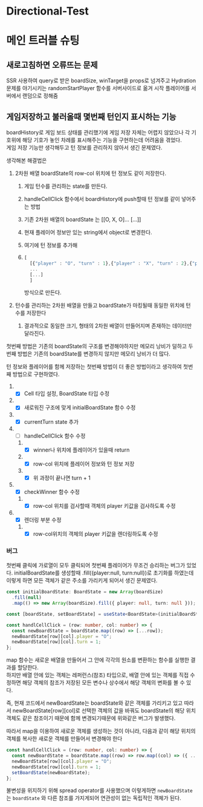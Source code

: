 # Directional-Test

# 메인 트러블 슈팅

## 새로고침하면 오류뜨는 문제

SSR 사용하여 query로 받은 boardSize, winTarget을 props로 넘겨주고
Hydration 문제를 야기시키는 randomStartPlayer 함수를 서버사이드로 옮겨 시작 플레이어를 서버에서 랜덤으로 정해줌

## 게임저장하고 불러올때 몇번째 턴인지 표시하는 기능

boardHistory로 게임 보드 상태를 관리했기에 게임 저장 자체는 어렵지 않았으나
각 기호위에 해당 기호가 놓인 차례를 표시해주는 기능을 구현하는데 어려움을 겪었다.  
게임 저장 기능만 생각해두고 턴 정보를 관리하지 않아서 생긴 문제였다.

생각해본 해결법은

1. 2차원 배열 boardState의 row-col 위치에 턴 정보도 같이 저장한다.

   1. 게임 턴수를 관리하는 state를 만든다.
   2. handleCellClick 함수에서 boardHistory에 push할때 턴 정보를 같이 넣어주는 방법
   3. 기존 2차원 배열의 boardState 는 [[O, X, O]... [...]]
   4. 현재 플레이어 정보만 있는 string에서 object로 변경한다.
   5. 여기에 턴 정보를 추가해
   6. ```typescript
      [
        [{"player" : "O", "turn" : 1},{"player" : "X", "turn" : 2},{"player" : "O", "turn" : 3}]
        ...
        [...]
        ]

      ```

      방식으로 만든다.

2. 턴수를 관리하는 2차원 배열을 만들고 boardState가 마킹될때 동일한 위치에 턴 수를 저장한다
   1. 결과적으로 동일한 크기, 형태의 2차원 배열이 만들어지며 존재하는 데이터만 달라진다.

첫번째 방법은 기존의 boardState의 구조를 변경해야하지만 메모리 낭비가 덜하고 두번째 방법은 기존의 boardState를 변경하지 않지만 메모리 낭비가 더 많다.

턴 정보와 플레이어를 함께 저장하는 첫번째 방법이 더 좋은 방법이라고 생각하여 첫번째 방법으로 구현하였다.

1. - [x] Cell 타입 설정, BoardState 타입 수정

2. - [x] 새로워진 구조에 맞게 initialBoardState 함수 수정
3. - [x] currentTurn state 추가

4. - [ ] handleCellClick 함수 수정
   1. - [x] winner나 위치에 플레이어가 있을때 return
   2. - [x] row-col 위치에 플레이어 정보와 턴 정보 저장
   3. - [x] 위 과정이 끝나면 turn + 1
5. - [x] checkWinner 함수 수정
   1. - [x] row-col 위치를 검사할때 객체의 player 키값을 검사하도록 수정
6. - [x] 렌더링 부분 수정
   1. - [x] row-col위치의 객체의 player 키값을 렌더링하도록 수정

### 버그

첫번째 클릭에 가로열이 모두 클릭되어 첫번째 플레이어가 무조건 승리하는 버그가 있었다.
initialBoardState를 생성할때 .fill({player:null, turn:null})로 초기화를 하였는데  
이렇게 하면 모든 객체가 같은 주소를 가리키게 되어서 생긴 문제였다.

```typescript
const initialBoardState: BoardState = new Array(boardSize)
  .fill(null)
  .map(() => new Array(boardSize).fill({ player: null, turn: null }));

const [boardState, setBoardState] = useState<BoardState>(initialBoardState);

const handlCellClick = (row: number, col: number) => {
  const newBoardState = boardState.map((row) => [...row]);
  newBoardState[row][col].player = "O";
  newBoardState[row][col].turn = 1;
};
```

map 함수는 새로운 배열을 만들어서 그 안에 각각의 원소를 변환하는 함수를 실행한 결과를 할당한다.  
하지만 배열 안에 있는 객체는 레퍼런스(참조) 타입으로, 배열 안에 있는 객체를 직접 수정하면 해당 객체의 참조가 저장된 모든 변수나 상수에서 해당 객체의 변화를 볼 수 있다.

즉, 현재 코드에서 newBoardState는 boardState와 같은 객체를 가리키고 있고 따라서 newBoardState[row][col]로 선택한 객체의 값을 바꿔도 boardState의 해당 위치 객체도 같은 참조이기 때문에 함께 변경되기때문에 위와같은 버그가 발생했다.

따라서 map을 이용하여 새로운 객체를 생성하는 것이 아니라, 다음과 같이 해당 위치의 객체를 복사한 새로운 객체를 만들어서 변경해야 한다

```typescript
const handlCellClick = (row: number, col: number) => {
  const newBoardState = boardState.map((row) => row.map((col) => ({ ...col })));
  newBoardState[row][col].player = "O";
  newBoardState[row][col].turn = 1;
  setBoardState(newBoardState);
};
```

불변성을 위지하기 위해 spread operator를 사용했으며 이렇게하면 `newBoardState`는 `boardState` 와 다른 참조를 가지게되어 연관성이 없는 독립적인 객체가 된다.
